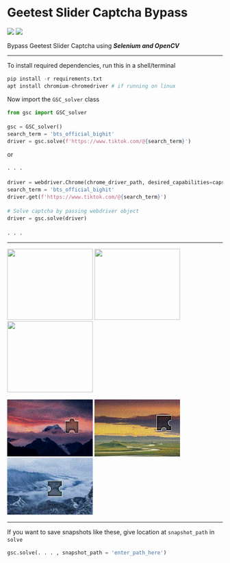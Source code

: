 # Geetest Slider Captcha Bypass
[![](https://img.shields.io/badge/Python-Selenium-blue)](https://pypi.org/project/selenium/)
[![](https://img.shields.io/badge/Python-OpenCV-yellow)](https://pypi.org/project/opencv-python/)

Bypass Geetest Slider Captcha using _**Selenium and OpenCV**_

<hr>
To install required dependencies, run this in a shell/terminal

```python
pip install -r requirements.txt
apt install chromium-chromedriver # if running on linux
```

Now import the `GSC_solver` class

```python
from gsc import GSC_solver

gsc = GSC_solver()
search_term = 'bts_official_bighit'
driver = gsc.solve(f'https://www.tiktok.com/@{search_term}')
```

or

```python
. . .

driver = webdriver.Chrome(chrome_driver_path, desired_capabilities=caps, options=chrome_options)
search_term = 'bts_official_bighit'
driver.get(f'https://www.tiktok.com/@{search_term}')

# Solve captcha by passing webdriver object
driver = gsc.solve(driver)

. . .
```

<hr>
<p>
<img src="snapshot/0b8796d53da6cd73610cb336e2cc45da/captcha.gif" width="200" height="166" />
<img src="snapshot/0c2e924a9af52a7a17b90dd7dd2651ad/captcha.gif" width="200" height="166" />
<img src="snapshot/0c3222c9aa061ca1bac3d0af4e440866/captcha.gif" width="200" height="166" />
</p>
<p>
<img src="snapshot/0b8796d53da6cd73610cb336e2cc45da/process.gif" width="200" height="133" />
<img src="snapshot/0c2e924a9af52a7a17b90dd7dd2651ad/process.gif" width="200" height="133" />
<img src="snapshot/0c3222c9aa061ca1bac3d0af4e440866/process.gif" width="200" height="133" />
</p>
<hr>

If you want to save snapshots like these, give location at `snapshot_path` in `solve`

```python
gsc.solve(. . . , snapshot_path = 'enter_path_here')
```
